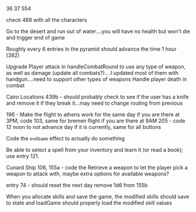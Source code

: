36
37
554

check 488 with all the characters

Go to the desert and run out of water....you will have no health but won't die and trigger end of game

Roughly every 6 entries in the pyramid should advance the time 1 hour (382)

Upgrade Player attack in handleCombatRound to use any type of weapon, as well as damage (update all combats?)....I updated most of them with handgun....need to support other types of weapons
Handle player death in combat

Cairo Locations
439b - should probably check to see if the user has a knife and remove it if they break it...may need to change routing from previous

196 - Make the flight to athens work for the same day if you are there at 3PM, code 103, same for bremen flight if you are there at 9AM
205 - code 12 noon to not advance day if it is currently, same for all buttons

Code the `endGame` effect to actually do something

Be able to select a spell from your inventory and learn it (or read a book); use entry 121.

Cunard Ship
106, 155a - code the Retrieve a weapon to let the player pick a weapon to attack with, maybe extra options for available weapons?

entry 74 - should reset the next day
remove 1d6 from 155b

When you allocate skills and save the game, the modified skills should save to state and loadGame should properly load the modified skill values
